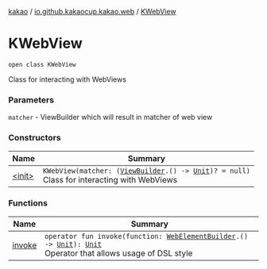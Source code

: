 [kakao](../../index.md) / [io.github.kakaocup.kakao.web](../index.md) / [KWebView](./index.md)

# KWebView

`open class KWebView`

Class for interacting with WebViews

### Parameters

`matcher` - ViewBuilder which will result in matcher of web view

### Constructors

| Name | Summary |
|---|---|
| [&lt;init&gt;](-init-.md) | `KWebView(matcher: (`[`ViewBuilder`](../../io.github.kakaocup.kakao.common.builders/-view-builder/index.md)`.() -> `[`Unit`](https://kotlinlang.org/api/latest/jvm/stdlib/kotlin/-unit/index.html)`)? = null)`<br>Class for interacting with WebViews |

### Functions

| Name | Summary |
|---|---|
| [invoke](invoke.md) | `operator fun invoke(function: `[`WebElementBuilder`](../-web-element-builder/index.md)`.() -> `[`Unit`](https://kotlinlang.org/api/latest/jvm/stdlib/kotlin/-unit/index.html)`): `[`Unit`](https://kotlinlang.org/api/latest/jvm/stdlib/kotlin/-unit/index.html)<br>Operator that allows usage of DSL style |
